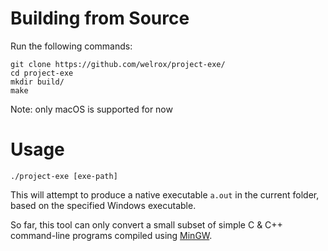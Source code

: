 # Building from Source
Run the following commands:
```
git clone https://github.com/welrox/project-exe/
cd project-exe
mkdir build/
make
```

Note: only macOS is supported for now
# Usage
```
./project-exe [exe-path]
```

This will attempt to produce a native executable `a.out` in the current folder, based on the specified Windows executable.

So far, this tool can only convert a small subset of simple C & C++ command-line programs compiled using [MinGW](https://www.mingw-w64.org/).
